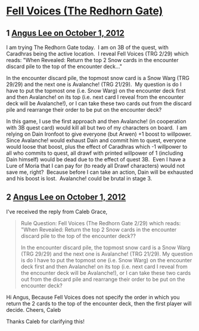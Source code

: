 # [Fell Voices (The Redhorn Gate) ](https://community.fantasyflightgames.com/topic/72027-fell-voices-the-redhorn-gate/)

## 1 [Angus Lee on October 1, 2012](https://community.fantasyflightgames.com/topic/72027-fell-voices-the-redhorn-gate/?do=findComment&comment=703014)

I am trying The Redhorn Gate today.  I am on 3B of the quest, with Caradhras being the active location.  I reveal Fell Voices (TRG 2/29) which reads:
"When Revealed: Return the top 2 Snow cards in the encounter discard pile to the top of the encounter deck…"

In the encounter discard pile, the topmost snow card is a Snow Warg (TRG 29/29) and the next one is Avalanche! (TRG 21/29).  My question is do I have to put the topmost one (i.e. Snow Warg) on the encounter deck first and then Avalanche! on its top (i.e. next card I reveal from the encounter deck will be Avalanche!), or I can take these two cards out from the discard pile and rearrange their order to be put on the encounter deck?

In this game, I use the first approach and then Avalanche! (in cooperation with 3B quest card) would kill all but two of my characters on board.  I am relying on Dain Ironfoot to give everyone (but Arwen) +1 boost to willpower.  Since Avalanche! would exhaust Dain and commit him to quest, everyone would loose that boost, plus the effect of Caradhras which -1 willpower to all who commits to quest, all drawf with printed willpower of 1 (including Dain himself) would be dead due to the effect of quest 3B.  Even I have a Lure of Moria that I can pay for (to ready all Drawf characters) would not save me, right?  Because before I can take an action, Dain will be exhausted and his boost is lost.  Avalanche! could be brutal in stage 3. 

## 2 [Angus Lee on October 1, 2012](https://community.fantasyflightgames.com/topic/72027-fell-voices-the-redhorn-gate/?do=findComment&comment=703453)

I've received the reply from Caleb Grace,

> Rule Question:
> Fell Voices (The Redhorn Gate 2/29) which reads:
> "When Revealed: Return the top 2 Snow cards in the encounter discard pile to the top of the encounter deck??
>
> In the encounter discard pile, the topmost snow card is a Snow Warg (TRG 29/29) and the next one is Avalanche! (TRG 21/29). My question is do I have to put the topmost one (i.e. Snow Warg) on the encounter deck first and then Avalanche! on its top (i.e. next card I reveal from the encounter deck will be Avalanche!), or I can take these two cards out from the discard pile and rearrange their order to be put on the encounter deck?

Hi Angus,
Because Fell Voices does not specify the order in which you return the 2 cards to the top of the encounter deck, then the first player will decide.
Cheers,
Caleb

Thanks Caleb for clarifying this!

